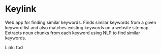 # Keylink

Web app for finding similar keywords. Finds similar keywords from a given keyword list and also matches existing keywords on a website sitemap. Extracts noun chunks from each keyword using NLP to find similar keywords.

Link: tbd
